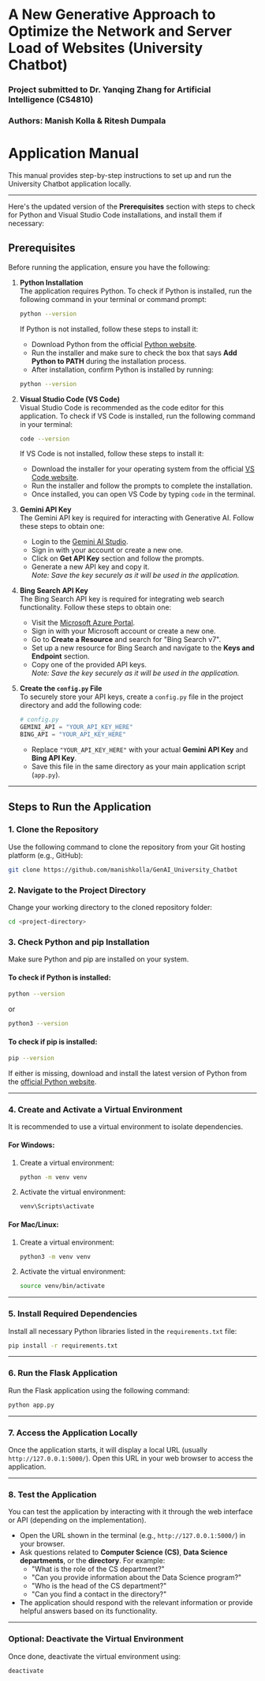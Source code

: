 # A New Generative Approach to Optimize the Network and Server Load of Websites (University Chatbot)
### Project submitted to Dr. Yanqing Zhang for Artificial Intelligence (CS4810)
### Authors: Manish Kolla & Ritesh Dumpala

# **Application Manual**

This manual provides step-by-step instructions to set up and run the University Chatbot application locally.

---
Here's the updated version of the **Prerequisites** section with steps to check for Python and Visual Studio Code installations, and install them if necessary:

## **Prerequisites**

Before running the application, ensure you have the following:

1. **Python Installation**  
   The application requires Python. To check if Python is installed, run the following command in your terminal or command prompt:
   ```bash
   python --version
   ```
   If Python is not installed, follow these steps to install it:
   - Download Python from the official [Python website](https://www.python.org/downloads/).
   - Run the installer and make sure to check the box that says **Add Python to PATH** during the installation process.
   - After installation, confirm Python is installed by running:
   ```bash
   python --version
   ```

2. **Visual Studio Code (VS Code)**  
   Visual Studio Code is recommended as the code editor for this application. To check if VS Code is installed, run the following command in your terminal:
   ```bash
   code --version
   ```
   If VS Code is not installed, follow these steps to install it:
   - Download the installer for your operating system from the official [VS Code website](https://code.visualstudio.com/Download).
   - Run the installer and follow the prompts to complete the installation.
   - Once installed, you can open VS Code by typing `code` in the terminal.

3. **Gemini API Key**  
   The Gemini API key is required for interacting with Generative AI. Follow these steps to obtain one:
   - Login to the [Gemini AI Studio](https://aistudio.google.com/).
   - Sign in with your account or create a new one.
   - Click on **Get API Key** section and follow the prompts.
   - Generate a new API key and copy it.  
     *Note: Save the key securely as it will be used in the application.*

4. **Bing Search API Key**  
   The Bing Search API key is required for integrating web search functionality. Follow these steps to obtain one:
   - Visit the [Microsoft Azure Portal](https://portal.azure.com/).
   - Sign in with your Microsoft account or create a new one.
   - Go to **Create a Resource** and search for "Bing Search v7".
   - Set up a new resource for Bing Search and navigate to the **Keys and Endpoint** section.
   - Copy one of the provided API keys.  
     *Note: Save the key securely as it will be used in the application.*

5. **Create the `config.py` File**  
   To securely store your API keys, create a `config.py` file in the project directory and add the following code:
   ```python
   # config.py
   GEMINI_API = "YOUR_API_KEY_HERE"
   BING_API = "YOUR_API_KEY_HERE"
   ```

   - Replace `"YOUR_API_KEY_HERE"` with your actual **Gemini API Key** and **Bing API Key**.
   - Save this file in the same directory as your main application script (`app.py`).
---
## **Steps to Run the Application**

### 1. **Clone the Repository**
Use the following command to clone the repository from your Git hosting platform (e.g., GitHub):  
```bash
git clone https://github.com/manishkolla/GenAI_University_Chatbot
```

### 2. **Navigate to the Project Directory**
Change your working directory to the cloned repository folder:  
```bash
cd <project-directory>
```

### 3. **Check Python and pip Installation**
Make sure Python and pip are installed on your system.  

#### To check if Python is installed:  
```bash
python --version
```
or  
```bash
python3 --version
```

#### To check if pip is installed:  
```bash
pip --version
```

If either is missing, download and install the latest version of Python from the [official Python website](https://www.python.org/).

---

### 4. **Create and Activate a Virtual Environment**
It is recommended to use a virtual environment to isolate dependencies.  

#### For **Windows**:
1. Create a virtual environment:
   ```bash
   python -m venv venv
   ```
2. Activate the virtual environment:
   ```bash
   venv\Scripts\activate
   ```

#### For **Mac/Linux**:
1. Create a virtual environment:
   ```bash
   python3 -m venv venv
   ```
2. Activate the virtual environment:
   ```bash
   source venv/bin/activate
   ```

---

### 5. **Install Required Dependencies**
Install all necessary Python libraries listed in the `requirements.txt` file:  
```bash
pip install -r requirements.txt
```

---

### 6. **Run the Flask Application**
Run the Flask application using the following command:  
```bash
python app.py
```

---

### 7. **Access the Application Locally**
Once the application starts, it will display a local URL (usually `http://127.0.0.1:5000/`). Open this URL in your web browser to access the application.

---

### **8. Test the Application**
You can test the application by interacting with it through the web interface or API (depending on the implementation).

- Open the URL shown in the terminal (e.g., `http://127.0.0.1:5000/`) in your browser.  
- Ask questions related to **Computer Science (CS)**, **Data Science departments**, or the **directory**. For example:
  - "What is the role of the CS department?"
  - "Can you provide information about the Data Science program?"
  - "Who is the head of the CS department?"
  - "Can you find a contact in the directory?"
- The application should respond with the relevant information or provide helpful answers based on its functionality.

---

### **Optional: Deactivate the Virtual Environment**
Once done, deactivate the virtual environment using:  
```bash
deactivate
```


